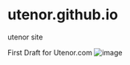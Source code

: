 # utenor.github.io
utenor site

First Draft for Utenor.com
![image](https://github.com/utenor/utenor.github.io/assets/99596875/6b71d629-3e82-48ba-8a68-94ee87948552)
